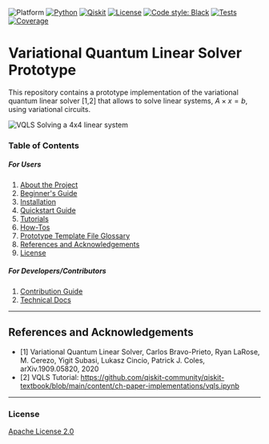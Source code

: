 ![Platform](https://img.shields.io/badge/Platform-Linux%20%7C%20macOS%20%7C%20Windows-informational)
[![Python](https://img.shields.io/badge/Python-3.7%20%7C%203.8%20%7C%203.9%20%7C%203.10-informational)](https://www.python.org/)
[![Qiskit](https://img.shields.io/badge/Qiskit-%E2%89%A5%200.34.2-6133BD)](https://github.com/Qiskit/qiskit)
[![License](https://img.shields.io/github/license/qiskit-community/quantum-prototype-template?label=License)](https://github.com/qiskit-community/quantum-prototype-template/blob/main/LICENSE.txt)
[![Code style: Black](https://img.shields.io/badge/Code%20style-Black-000.svg)](https://github.com/psf/black)
[![Tests](https://github.com/qiskit-community/quantum-prototype-template/actions/workflows/test_latest_versions.yml/badge.svg)](https://github.com/qiskit-community/quantum-prototype-template/actions/workflows/test_latest_versions.yml)
[![Coverage](https://coveralls.io/repos/github/qiskit-community/quantum-prototype-template/badge.svg?branch=main)](https://coveralls.io/github/qiskit-community/quantum-prototype-template?branch=main)

# Variational Quantum Linear Solver Prototype

This repository contains a prototype implementation of the variational quantum linear solver [1,2] that allows to solve linear systems, $A\times x = b$, using variational circuits. 

![VQLS Solving a 4x4 linear system](./docs/sol.gif)
### Table of Contents

##### For Users

1.  [About the Project](docs/project_overview.md)
2.  [Beginner's Guide](docs/beginners_guide.md)
3.  [Installation](INSTALL.md)
4.  [Quickstart Guide](docs/quickstart_guide.md)
5.  [Tutorials](docs/tutorials/README.md)
6.  [How-Tos](docs/how_tos/README.md)
7.  [Prototype Template File Glossary](docs/file-map-and-description.md)
8.  [References and Acknowledgements](#references-and-acknowledgements)
9.  [License](#license)

##### For Developers/Contributors

1. [Contribution Guide](CONTRIBUTING.md)
2. [Technical Docs](docs/technical_docs.md)


----------------------------------------------------------------------------------------------------

## References and Acknowledgements
* [1] Variational Quantum Linear Solver, Carlos Bravo-Prieto, Ryan LaRose, M. Cerezo, Yigit Subasi, Lukasz Cincio, Patrick J. Coles, arXiv.1909.05820, 2020
* [2] VQLS Tutorial: https://github.com/qiskit-community/qiskit-textbook/blob/main/content/ch-paper-implementations/vqls.ipynb

----------------------------------------------------------------------------------------------------

### License
[Apache License 2.0](LICENSE.txt)

